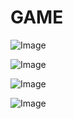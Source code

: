 # GAME
 ![Image](https://github.com/user-attachments/assets/03e10750-35f0-4c1e-9bce-683c969b1bd8)

![Image](https://github.com/user-attachments/assets/59ba8827-dee8-4133-b548-5d6ec6723f11)

![Image](https://github.com/user-attachments/assets/6e45bd32-c559-4883-82da-88d0ddf51849)

![Image](https://github.com/user-attachments/assets/00374670-8746-4d1c-a118-966c421e9f98)
